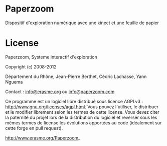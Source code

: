 Paperzoom
=========
Dispositif d'exploration numérique avec une kinect et une feuille de papier

License
=========
Paperzoom, Systeme interactif d'exploration

Copyright (c) 2008-2012

Département du Rhône, Jean-Pierre Berthet, Cédric Lachasse, Yann Nguema

Contact : info@erasme.org ou info@paperzoom.com

Ce programme est un logiciel libre distribué sous licence AGPLv3 : http://www.gnu.org/licenses/agpl.html.
Vous pouvez l'utiliser, le distribuer et le modifier librement selon les termes de cette license.
Vous devez citer la paternité du projet lors de la distribution du logiciel et reverser sous les mêmes termes de license les évolutions apportées au code (idéalement sur cette forge en pull request).

http://www.erasme.org/Paperzoom_
